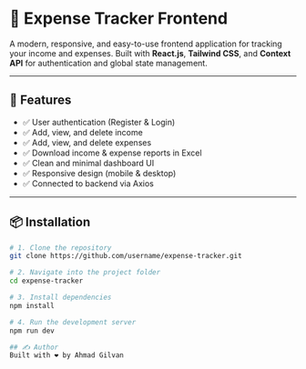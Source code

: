 # 💸 Expense Tracker Frontend

A modern, responsive, and easy-to-use frontend application for tracking your income and expenses. Built with **React.js**, **Tailwind CSS**, and **Context API** for authentication and global state management.

---

## 🚀 Features

- ✅ User authentication (Register & Login)
- ✅ Add, view, and delete income
- ✅ Add, view, and delete expenses
- ✅ Download income & expense reports in Excel
- ✅ Clean and minimal dashboard UI
- ✅ Responsive design (mobile & desktop)
- ✅ Connected to backend via Axios

---

## 📦 Installation

```bash
# 1. Clone the repository
git clone https://github.com/username/expense-tracker.git

# 2. Navigate into the project folder
cd expense-tracker

# 3. Install dependencies
npm install

# 4. Run the development server
npm run dev

## ✍️ Author
Built with ❤️ by Ahmad Gilvan
